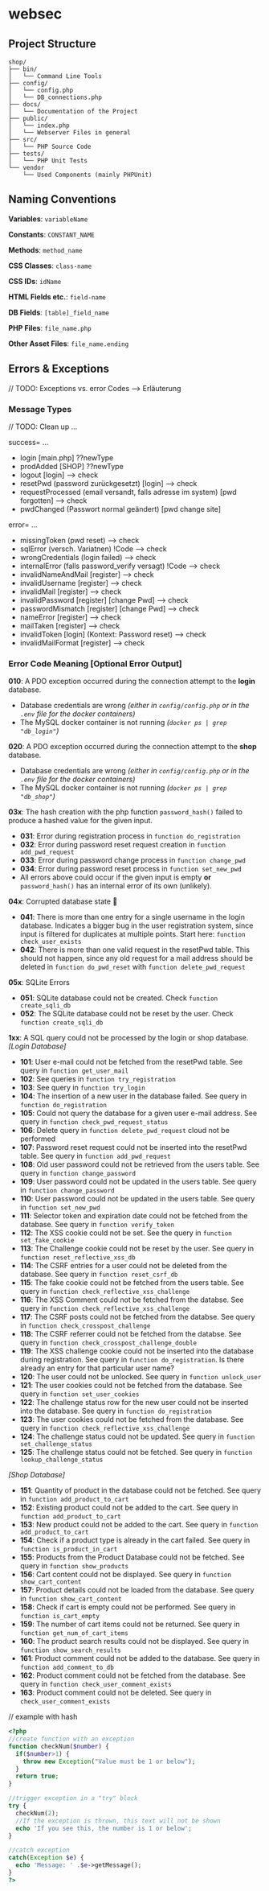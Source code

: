# websec

## Project Structure
```
shop/
├── bin/
│   └── Command Line Tools
├── config/
│   └── config.php
│   └── DB_connections.php
├── docs/
│   └── Documentation of the Project
├── public/
│   └── index.php
│   └── Webserver Files in general
├── src/
│   └── PHP Source Code
├── tests/
│   └── PHP Unit Tests
└── vendor
    └── Used Components (mainly PHPUnit)
```

## Naming Conventions

**Variables**: ```variableName```

**Constants**: ```CONSTANT_NAME```

**Methods**: ```method_name```

**CSS Classes**: ```class-name```

**CSS IDs**: ```idName```

**HTML Fields etc.**: ```field-name```

**DB Fields**: ```[table]_field_name```

**PHP Files**: ```file_name.php```

**Other Asset Files**: ```file_name.ending```


## Errors & Exceptions

// TODO: Exceptions vs. error Codes --> Erläuterung

### Message Types

// TODO: Clean up ...

success= ...
  - login [main.php] ??newType
  - prodAdded [SHOP] ??newType
  - logout [login] --> check
  - resetPwd (password zurückgesetzt) [login] --> check
  - requestProcessed (email versandt, falls adresse im system) [pwd forgotten] --> check
  - pwdChanged (Passwort normal geändert) [pwd change site]

error= ...
  - missingToken (pwd reset) --> check
  - sqlError (versch. Variatnen) !Code --> check
  - wrongCredentials (login failed) --> check
  - internalError (falls password_verify versagt) !Code --> check
  - invalidNameAndMail [register] --> check
  - invalidUsername [register] --> check
  - invalidMail [register] --> check
  - invalidPassword [register] [change Pwd] --> check
  - passwordMismatch [register] [change Pwd] --> check
  - nameError [register] --> check
  - mailTaken [register] --> check
  - invalidToken [login] (Kontext: Password reset) --> check
  - invalidMailFormat [register] --> check


### Error Code Meaning [Optional Error Output]

**010**: A PDO exception occurred during the connection attempt to the **login** database.
- Database credentials are wrong *(either in ```config/config.php``` or in the ```.env``` file for the docker containers)*
- The MySQL docker container is not running *(```docker ps | grep "db_login"```)*

**020**: A PDO exception occurred during the connection attempt to the **shop** database.
- Database credentials are wrong *(either in ```config/config.php``` or in the ```.env``` file for the docker containers)*
- The MySQL docker container is not running *(```docker ps | grep "db_shop"```)*

**03x**: The hash creation with the php function ```password_hash()``` failed to produce a hashed value for the given input.
- **031**: Error during registration process in ```function do_registration```
- **032**: Error during password reset request creation in ```function add_pwd_request```
- **033**: Error during password change process in ```function change_pwd```
- **034**: Error during password reset process in ```function set_new_pwd```
- All errors above could occur if the given input is empty **or** ```password_hash()``` has an internal error of its own (unlikely).

**04x**: Corrupted database state :bug:
- **041**: There is more than one entry for a single username in the login database. Indicates a bigger bug in the user registration system, since input is filtered for duplicates at multiple points. Start here: ```function check_user_exists```
- **042**: There is more than one valid request in the resetPwd table. This should not happen, since any old request for a mail address should be deleted in ```function do_pwd_reset``` with ```function delete_pwd_request```

**05x**: SQLite Errors
- **051**: SQLite database could not be created. Check ```function create_sqli_db```
- **052**: The SQLite database could not be reset by the user. Check ```function create_sqli_db```

**1xx**: A SQL query could not be processed by the login or shop database.
*[Login Database]*
- **101**: User e-mail could not be fetched from the resetPwd table. See query in ```function get_user_mail```
- **102**: See queries in ```function try_registration```
- **103**: See query in ```function try_login```
- **104**: The insertion of a new user in the database failed. See query in ```function do_registration```
- **105**: Could not query the database for a given user e-mail address. See query in ```function check_pwd_request_status```
- **106**: Delete query in ```function delete_pwd_request``` cloud not be performed
- **107**: Password reset request could not be inserted into the resetPwd table. See query in ```function add_pwd_request```
- **108**: Old user password could not be retrieved from the users table. See query in ```function change_password```
- **109**: User password could not be updated in the users table. See query in ```function change_password``` 
- **110**: User password could not be updated in the users table. See query in ```function set_new_pwd```
- **111**: Selector token and expiration date could not be fetched from the database. See query in ```function verify_token```
- **112**: The XSS cookie could not be set. See the query in ```function set_fake_cookie```
- **113**: The Challenge cookie could not be reset by the user. See query in ```function reset_reflective_xss_db```
- **114**: The CSRF entries for a user could not be deleted from the database. See query in ```function reset_csrf_db```
- **115**: The fake cookie could not be fetched from the users table. See query in ```function check_reflective_xss_challenge```
- **116**: The XSS Comment could not be fetched from the databse. See query in ```function check_reflective_xss_challenge```
- **117**: The CSRF posts could not be fetched from the databse. See query in ```function check_crosspost_challenge```
- **118**: The CSRF referrer could not be fetched from the databse. See query in ```function check_crosspost_challenge_double```
- **119**: The XSS challenge cookie could not be inserted into the database during registration. See query in ```function do_registration```. Is there already an entry for that particular user name?
- **120**: The user could not be unlocked. See query in ```function unlock_user```
- **121**: The user cookies could not be fetched from the database. See query in ```function set_user_cookies```
- **122**: The challenge status row for the new user could not be inserted into the database. See query in ```function do_registration```
- **123**: The user cookies could not be fetched from the database. See query in ```function check_reflective_xss_challenge```
- **124**: The challenge status could not be updated. See query in ```function set_challenge_status```
- **125**: The challenge status could not be fetched. See query in ```function lookup_challenge_status```

*[Shop Database]*
- **151**: Quantity of product in the database could not be fetched. See query in ```function add_product_to_cart```
- **152**: Existing product could not be added to the cart. See query in ```function add_product_to_cart```
- **153**: New product could not be added to the cart. See query in ```function add_product_to_cart```
- **154**: Check if a product type is already in the cart failed. See query in ```function is_product_in_cart```
- **155**: Products from the Product Database could not be fetched. See query in ```function show_products```
- **156**: Cart content could not be displayed. See query in ```function show_cart_content```
- **157**: Product details could not be loaded from the database. See query in ```function show_cart_content```
- **158**: Check if cart is empty could not be performed. See query in ```function is_cart_empty```
- **159**: The number of cart items could not be returned. See query in ```function get_num_of_cart_items```
- **160**: The product search results could not be displayed. See query in ```function show_search_results```
- **161**: Product comment could not be added to the database. See query in ```function add_comment_to_db```
- **162**: Product comment could not be fetched from the database. See query in ```function check_user_comment_exists```
- **163**: Product comment could not be deleted. See query in ```check_user_comment_exists```







// example with hash
```php
<?php
//create function with an exception
function checkNum($number) {
  if($number>1) {
    throw new Exception("Value must be 1 or below");
  }
  return true;
}

//trigger exception in a "try" block
try {
  checkNum(2);
  //If the exception is thrown, this text will not be shown
  echo 'If you see this, the number is 1 or below';
}

//catch exception
catch(Exception $e) {
  echo 'Message: ' .$e->getMessage();
}
?>
```
